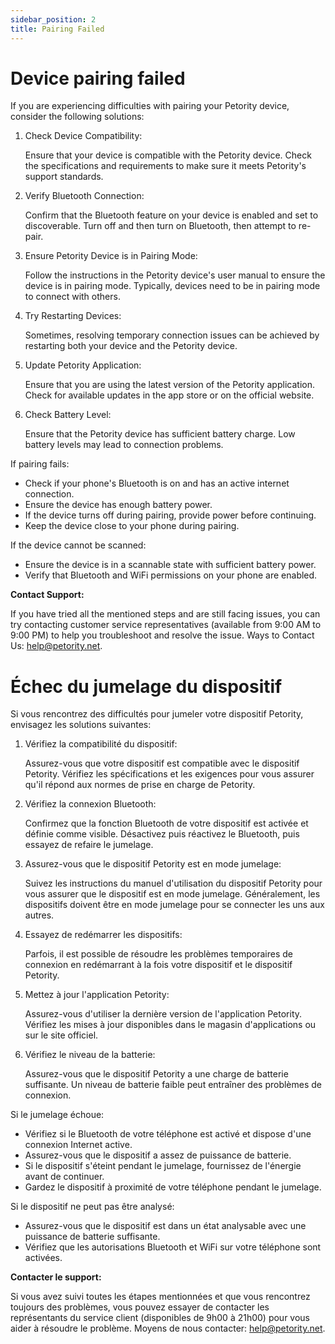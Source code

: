 ```yaml
---
sidebar_position: 2
title: Pairing Failed
---
```


# Device pairing failed
If you are experiencing difficulties with pairing your Petority device, consider the following solutions:

1. Check Device Compatibility:

	Ensure that your device is compatible with the Petority device. Check the specifications and requirements to make sure it meets Petority's support standards.
2. Verify Bluetooth Connection:

	Confirm that the Bluetooth feature on your device is enabled and set to discoverable. Turn off and then turn on Bluetooth, then attempt to re-pair.
3. Ensure Petority Device is in Pairing Mode:

	Follow the instructions in the Petority device's user manual to ensure the device is in pairing mode. Typically, devices need to be in pairing mode to connect with others.
4. Try Restarting Devices:

	Sometimes, resolving temporary connection issues can be achieved by restarting both your device and the Petority device.
5. Update Petority Application:

	Ensure that you are using the latest version of the Petority application. Check for available updates in the app store or on the official website.
6. Check Battery Level:

	Ensure that the Petority device has sufficient battery charge. Low battery levels may lead to connection problems.
	
If pairing fails:
 
+ Check if your phone's Bluetooth is on and has an active internet connection.
+ Ensure the device has enough battery power.
+ If the device turns off during pairing, provide power before continuing.
+ Keep the device close to your phone during pairing.

If the device cannot be scanned:

+ Ensure the device is in a scannable state with sufficient battery power.
+ Verify that Bluetooth and WiFi permissions on your phone are enabled.

**Contact Support:**

If you have tried all the mentioned steps and are still facing issues, you can try contacting customer service representatives (available from 9:00 AM to 9:00 PM) to help you troubleshoot and resolve the issue. Ways to Contact Us: help@petority.net.


# Échec du jumelage du dispositif
Si vous rencontrez des difficultés pour jumeler votre dispositif Petority, envisagez les solutions suivantes:

1. Vérifiez la compatibilité du dispositif:

	Assurez-vous que votre dispositif est compatible avec le dispositif Petority. Vérifiez les spécifications et les exigences pour vous assurer qu'il répond aux normes de prise en charge de Petority.

2. Vérifiez la connexion Bluetooth:

	Confirmez que la fonction Bluetooth de votre dispositif est activée et définie comme visible. Désactivez puis réactivez le Bluetooth, puis essayez de refaire le jumelage.

3. Assurez-vous que le dispositif Petority est en mode jumelage:

	Suivez les instructions du manuel d'utilisation du dispositif Petority pour vous assurer que le dispositif est en mode jumelage. Généralement, les dispositifs doivent être en mode jumelage pour se connecter les uns aux autres.

4. Essayez de redémarrer les dispositifs:

	Parfois, il est possible de résoudre les problèmes temporaires de connexion en redémarrant à la fois votre dispositif et le dispositif Petority.

5. Mettez à jour l'application Petority:

	Assurez-vous d'utiliser la dernière version de l'application Petority. Vérifiez les mises à jour disponibles dans le magasin d'applications ou sur le site officiel.

6. Vérifiez le niveau de la batterie:

	Assurez-vous que le dispositif Petority a une charge de batterie suffisante. Un niveau de batterie faible peut entraîner des problèmes de connexion.

Si le jumelage échoue:

+ Vérifiez si le Bluetooth de votre téléphone est activé et dispose d'une connexion Internet active.
+ Assurez-vous que le dispositif a assez de puissance de batterie.
+ Si le dispositif s'éteint pendant le jumelage, fournissez de l'énergie avant de continuer.
+ Gardez le dispositif à proximité de votre téléphone pendant le jumelage.

Si le dispositif ne peut pas être analysé:

+ Assurez-vous que le dispositif est dans un état analysable avec une puissance de batterie suffisante.
+ Vérifiez que les autorisations Bluetooth et WiFi sur votre téléphone sont activées.

**Contacter le support:**

Si vous avez suivi toutes les étapes mentionnées et que vous rencontrez toujours des problèmes, vous pouvez essayer de contacter les représentants du service client (disponibles de 9h00 à 21h00) pour vous aider à résoudre le problème. Moyens de nous contacter: help@petority.net.